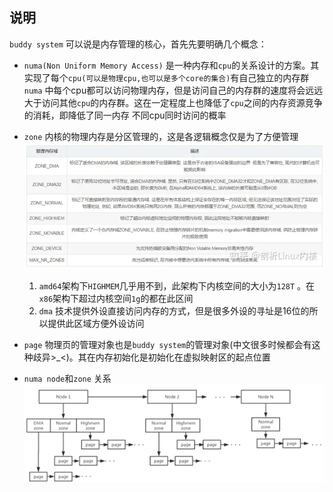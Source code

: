 ## 说明
`buddy system` 可以说是内存管理的核心，首先先要明确几个概念：
* `numa(Non Uniform Memory Access)` 是一种内存和`cpu`的关系设计的方案。其实现了每个`cpu(可以是物理cpu,也可以是多个core的集合)`有自己独立的内存群
  `numa` 中每个cpu都可以访问物理内存，但是访问自己的内存群的速度将会远远大于访问其他`cpu`的内存群。这在一定程度上也降低了`cpu`之间的内存资源竞争的消耗，即降低了同一内存
  不同cpu同时访问的概率
* `zone` 内核的物理内存是分区管理的，这是各逻辑概念仅是为了方便管理
  <img src=https://github.com/wangshaocong92/matrix/blob/main/doc/image/zone_type.webp />
  1. `amd64`架构下`HIGHMEM`几乎用不到，此架构下内核空间的大小为`128T` 。在`x86`架构下超过内核空间`1g`的都在此区间
  2. `dma` 技术提供外设直接访问内存的方式，但是很多外设的寻址是16位的所以提供此区域方便外设访问
 
* `page` 物理页的管理对象也是`buddy system`的管理对象(中文很多时候都会有这种歧异>_<)。其在内存初始化是初始化在虚拟映射区的起点位置
* `numa node`和`zone` 关系  
  <img src=https://github.com/wangshaocong92/matrix/blob/main/doc/image/numa_node.png />

